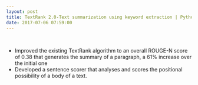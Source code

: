 ```yaml
---
layout: post
title: TextRank 2.0-Text summarization using keyword extraction | Python
date: 2017-07-06 07:59:00
---
```


<br/>
<ul>
    <li> Improved the existing TextRank algorithm to an overall ROUGE-N score of 0.38 that generates the summary of a paragraph, a 61% increase over the initial one </li>
    <li> Developed a sentence scorer that analyses and scores the positional possibility of a body of a text. </li>
</ul>


